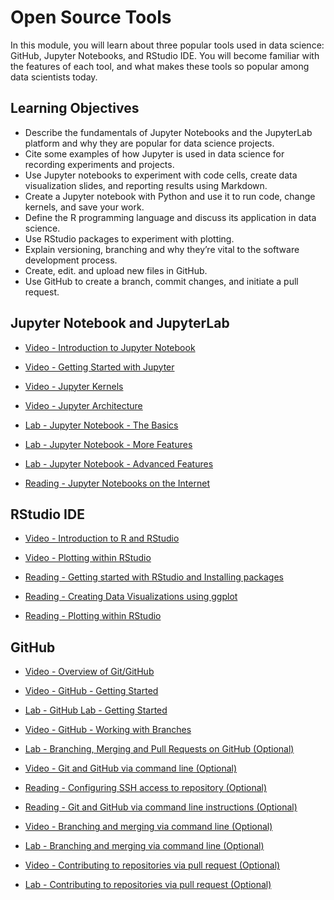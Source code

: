 # Open Source Tools

In this module, you will learn about three popular tools used in data science: GitHub, Jupyter Notebooks, and RStudio IDE. You will become familiar with the features of each tool, and what makes these tools so popular among data scientists today.

## Learning Objectives

- Describe the fundamentals of Jupyter Notebooks and the JupyterLab platform and why they are popular for data science projects.
- Cite some examples of how Jupyter is used in data science for recording experiments and projects.
- Use Jupyter notebooks to experiment with code cells, create data visualization slides, and reporting results using Markdown.
- Create a Jupyter notebook with Python and use it to run code, change kernels, and save your work.
- Define the R programming language and discuss its application in data science.
- Use RStudio packages to experiment with plotting.
- Explain versioning, branching and why they’re vital to the software development process.
- Create, edit. and upload new files in GitHub.
- Use GitHub to create a branch, commit changes, and initiate a pull request.

## Jupyter Notebook and JupyterLab

- [Video - Introduction to Jupyter Notebook](https://www.coursera.org/learn/open-source-tools-for-data-science/lecture/p7bdW/introduction-to-jupyter-notebook)

- [Video - Getting Started with Jupyter](https://www.coursera.org/learn/open-source-tools-for-data-science/lecture/m0x8e/getting-started-with-jupyter)

- [Video - Jupyter Kernels](https://www.coursera.org/learn/open-source-tools-for-data-science/lecture/mWEXi/jupyter-kernels)

- [Video - Jupyter Architecture](https://www.coursera.org/learn/open-source-tools-for-data-science/lecture/IggV9/jupyter-architecture)

- [Lab - Jupyter Notebook - The Basics](https://cf-courses-data.s3.us.cloud-object-storage.appdomain.cloud/IBMDeveloperSkillsNetwork-DS0105EN-SkillsNetwork/labs/Module2_Coursera/Lab-JupyterNotebook-TheBasics.md.html?origin=www.coursera.org)

- [Lab - Jupyter Notebook - More Features](https://cf-courses-data.s3.us.cloud-object-storage.appdomain.cloud/IBMDeveloperSkillsNetwork-DS0105EN-SkillsNetwork/labs/Module2_Coursera/Lab-JupyterNotebook_MoreFeatures.md.html?origin=www.coursera.org)

- [Lab - Jupyter Notebook - Advanced Features](https://cf-courses-data.s3.us.cloud-object-storage.appdomain.cloud/IBMDeveloperSkillsNetwork-DS0105EN-SkillsNetwork/labs/Module2_Coursera/Lab-JupyterNotebook-AdvFeature.md.html?origin=www.coursera.org)

- [Reading - Jupyter Notebooks on the Internet](https://cf-courses-data.s3.us.cloud-object-storage.appdomain.cloud/IBMDeveloperSkillsNetwork-DS0105EN-SkillsNetwork/labs/Module2_Coursera/JupyterNotebookonInternet.md.html?origin=www.coursera.org)

## RStudio IDE

- [Video - Introduction to R and RStudio](https://www.coursera.org/learn/open-source-tools-for-data-science/lecture/i2DtA/introduction-to-r-and-rstudio)

- [Video - Plotting within RStudio](https://www.coursera.org/learn/open-source-tools-for-data-science/lecture/HZK88/plotting-within-rstudio)

- [Reading - Getting started with RStudio and Installing packages](https://cf-courses-data.s3.us.cloud-object-storage.appdomain.cloud/IBMDeveloperSkillsNetwork-DS0105EN-SkillsNetwork/labs/Module2/DS0105EN-2-Lab-RStudio%20%E2%80%93%20The%20Basics.md.html?origin=www.coursera.org)

- [Reading - Creating Data Visualizations using ggplot](https://cf-courses-data.s3.us.cloud-object-storage.appdomain.cloud/IBMDeveloperSkillsNetwork-DS0105EN-SkillsNetwork/labs/Module2/plotting_with_R.md.html)

- [Reading - Plotting within RStudio](https://cf-courses-data.s3.us.cloud-object-storage.appdomain.cloud/IBMDeveloperSkillsNetwork-DS0105EN-SkillsNetwork/labs/Module2/Plotting%20with%20ggplot.md.html?origin=www.coursera.org)

## GitHub

- [Video - Overview of Git/GitHub](https://www.coursera.org/learn/open-source-tools-for-data-science/lecture/y9I8s/overview-of-git-github)

- [Video - GitHub - Getting Started](https://www.coursera.org/learn/open-source-tools-for-data-science/lecture/xJOQs/github-getting-started)

- [Lab - GitHub Lab - Getting Started](https://cf-courses-data.s3.us.cloud-object-storage.appdomain.cloud/IBMDeveloperSkillsNetwork-DS0105EN-SkillsNetwork/labs/Module2/GitHub1_Getting_Started.md.html?origin=www.coursera.org)

- [Video - GitHub - Working with Branches](https://www.coursera.org/learn/open-source-tools-for-data-science/lecture/hSbgr/github-working-with-branches)

- [Lab - Branching, Merging and Pull Requests on GitHub (Optional)](https://cf-courses-data.s3.us.cloud-object-storage.appdomain.cloud/IBMDeveloperSkillsNetwork-DS0105EN-SkillsNetwork/labs/Module2/GitHub2_Branch_Merge.md.html?origin=www.coursera.org)

- [Video - Git and GitHub via command line (Optional)](https://www.coursera.org/learn/open-source-tools-for-data-science/lecture/7syrX/git-and-github-via-command-line-optional)

<!-- - [Reading - Pre-requisites for command line interface (Optional)](https://cf-courses-data.s3.us.cloud-object-storage.appdomain.cloud/IBMDeveloperSkillsNetwork-DS0105EN-SkillsNetwork/labs/Module2/Pre-requisite_commandline.md.html?origin=www.coursera.org) -->

- [Reading - Configuring SSH access to repository (Optional)](https://cf-courses-data.s3.us.cloud-object-storage.appdomain.cloud/IBMDeveloperSkillsNetwork-DS0105EN-SkillsNetwork/labs/Module2/GitHub_AddSSHtoRepo.md.html?origin=www.coursera.org)

- [Reading - Git and GitHub via command line instructions (Optional)](https://cf-courses-data.s3.us.cloud-object-storage.appdomain.cloud/IBMDeveloperSkillsNetwork-DS0105EN-SkillsNetwork/labs/Module2/GitHub%20-%20Part%201.md.html?origin=www.coursera.org)

- [Video - Branching and merging via command line (Optional)](https://www.coursera.org/learn/open-source-tools-for-data-science/lecture/WZF5v/branching-and-merging-via-command-line-optional)

- [Lab - Branching and merging via command line (Optional)](https://cf-courses-data.s3.us.cloud-object-storage.appdomain.cloud/IBMDeveloperSkillsNetwork-DS0105EN-SkillsNetwork/labs/Module2/GitHub%20-%20Part%202.md.html?origin=www.coursera.org)

- [Video - Contributing to repositories via pull request (Optional)](https://www.coursera.org/learn/open-source-tools-for-data-science/lecture/lamfb/contributing-to-repositories-via-pull-request-optional)

- [Lab - Contributing to repositories via pull request (Optional)](https://cf-courses-data.s3.us.cloud-object-storage.appdomain.cloud/IBMDeveloperSkillsNetwork-DS0105EN-SkillsNetwork/labs/Module2/GitHub%20-%20Part%203.md.html?origin=www.coursera.org)